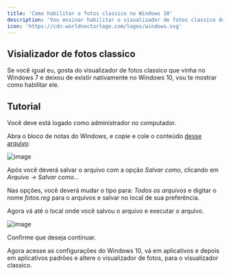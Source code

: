 ```yaml
---
title: 'Como habilitar o fotos classico no Windows 10'
description: 'Vou ensinar habilitar o visualizador de fotos classico do Windows 7 no Windows 10'
icon: 'https://cdn.worldvectorlogo.com/logos/windows.svg'
---
```


## Visializador de fotos classico

Se você igual eu, gosta do visualizador de fotos classico que vinha no Windows 7
e deixou de existir nativamente no Windows 10, vou te mostrar como habilitar ele.

## Tutorial

Você deve está logado como administrador no computador.

Abra o bloco de notas do Windows, e copie e cole o conteúdo [desse arquivo](http://blog.devbsb.com.br/media/fotos_classico.txt):

![image](https://api.devbsb.com.br/files/500ef9da6ce1a3c11858ec3da32ad49f-fotos.png)

Após você deverá salvar o arquivo com a opção _Salvar como_, clicando em
_Arquivo -> Salvar como..._

Nas opções, você deverá mudar o tipo para: _Todos os arquivos_ e digitar o
nome _fotos.reg_ para o arquivos e salvar no local de sua preferência.

Agora vá até o local onde você salvou o arquivo e executar o arquivo.

![image](https://api.devbsb.com.br/files/c67c504e17bc395e0bfa40b63c32c05b-fotos.png)

Confirme que deseja continuar.

Agora acesse as configurações do Windows 10, vá em aplicativos e depois em aplicativos
padrões e altere o visualizador de fotos, para o visualizador classico.
